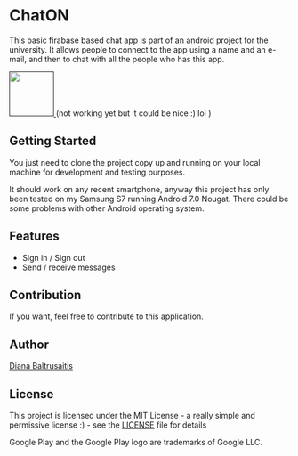 # ChatON

This basic firabase based chat app is part of an android project for the university.
It allows people to connect to the app using a name and an e-mail, and then to chat with all the people who has this app.

<a href="" target="_blank">
  <img src="https://play.google.com/intl/en_us/badges/images/generic/en-play-badge.png" height="80"/>
</a> (not working yet but it could be nice :) lol )

## Getting Started

You just need to clone the project copy up and running on your local machine for development and testing purposes.

It should work on any recent smartphone, anyway this project has only been tested on my Samsung S7 running Android 7.0 Nougat.
There could be some problems with other Android operating system.

## Features

- Sign in / Sign out
- Send / receive messages

## Contribution

If you want, feel free to contribute to this application.

## Author

[Diana Baltrusaitis](https://github.com/nitabaltru)

## License

This project is licensed under the MIT License - a really simple and permissive license :) - see the [LICENSE](LICENSE) file for details

Google Play and the Google Play logo are trademarks of Google LLC.
